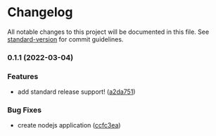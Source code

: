 # Changelog

All notable changes to this project will be documented in this file. See [standard-version](https://github.com/conventional-changelog/standard-version) for commit guidelines.

### 0.1.1 (2022-03-04)


### Features

* add standard release support! ([a2da751](https://github.com/pramodrko/vue-weather-app/commit/a2da751cc342ee144ff9d3aac03ea8a5092c3d53))


### Bug Fixes

* create nodejs application ([ccfc3ea](https://github.com/pramodrko/vue-weather-app/commit/ccfc3ea7bc5ebed03dc9e2d13ac0b7602470478e))
